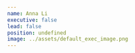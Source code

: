 ```yaml
---
name: Anna Li
executive: false
lead: false
position: undefined
image: ../assets/default_exec_image.png
---
```

